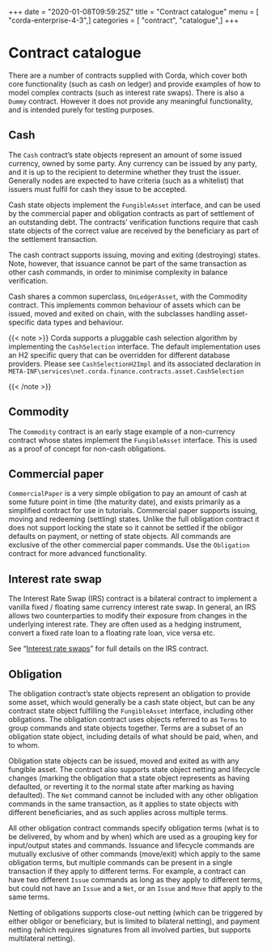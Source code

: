 +++
date = "2020-01-08T09:59:25Z"
title = "Contract catalogue"
menu = [ "corda-enterprise-4-3",]
categories = [ "contract", "catalogue",]
+++


# Contract catalogue

There are a number of contracts supplied with Corda, which cover both core functionality (such as cash on ledger) and
            provide examples of how to model complex contracts (such as interest rate swaps). There is also a `Dummy` contract.
            However it does not provide any meaningful functionality, and is intended purely for testing purposes.


## Cash

The `Cash` contract’s state objects represent an amount of some issued currency, owned by some party. Any currency
                can be issued by any party, and it is up to the recipient to determine whether they trust the issuer. Generally nodes
                are expected to have criteria (such as a whitelist) that issuers must fulfil for cash they issue to be accepted.

Cash state objects implement the `FungibleAsset` interface, and can be used by the commercial paper and obligation
                contracts as part of settlement of an outstanding debt. The contracts’ verification functions require that cash state
                objects of the correct value are received by the beneficiary as part of the settlement transaction.

The cash contract supports issuing, moving and exiting (destroying) states. Note, however, that issuance cannot be part
                of the same transaction as other cash commands, in order to minimise complexity in balance verification.

Cash shares a common superclass, `OnLedgerAsset`, with the Commodity contract. This implements common behaviour of
                assets which can be issued, moved and exited on chain, with the subclasses handling asset-specific data types and
                behaviour.


{{< note >}}
Corda supports a pluggable cash selection algorithm by implementing the `CashSelection` interface.
                    The default implementation uses an H2 specific query that can be overridden for different database providers.
                    Please see `CashSelectionH2Impl` and its associated declaration in
                    `META-INF\services\net.corda.finance.contracts.asset.CashSelection`

{{< /note >}}

## Commodity

The `Commodity` contract is an early stage example of a non-currency contract whose states implement the `FungibleAsset`
                interface. This is used as a proof of concept for non-cash obligations.


## Commercial paper

`CommercialPaper` is a very simple obligation to pay an amount of cash at some future point in time (the maturity
                date), and exists primarily as a simplified contract for use in tutorials. Commercial paper supports issuing, moving
                and redeeming (settling) states. Unlike the full obligation contract it does not support locking the state so it cannot
                be settled if the obligor defaults on payment, or netting of state objects. All commands are exclusive of the other
                commercial paper commands. Use the `Obligation` contract for more advanced functionality.


## Interest rate swap

The Interest Rate Swap (IRS) contract is a bilateral contract to implement a vanilla fixed / floating same currency
                interest rate swap. In general, an IRS allows two counterparties to modify their exposure from changes in the underlying
                interest rate. They are often used as a hedging instrument, convert a fixed rate loan to a floating rate loan, vice
                versa etc.

See “[Interest rate swaps](contract-irs.md)” for full details on the IRS contract.


## Obligation

The obligation contract’s state objects represent an obligation to provide some asset, which would generally be a
                cash state object, but can be any contract state object fulfilling the `FungibleAsset` interface, including other
                obligations. The obligation contract uses objects referred to as `Terms` to group commands and state objects together.
                Terms are a subset of an obligation state object, including details of what should be paid, when, and to whom.

Obligation state objects can be issued, moved and exited as with any fungible asset. The contract also supports state
                object netting and lifecycle changes (marking the obligation that a state object represents as having defaulted, or
                reverting it to the normal state after marking as having defaulted). The `Net` command cannot be included with any
                other obligation commands in the same transaction, as it applies to state objects with different beneficiaries, and
                as such applies across multiple terms.

All other obligation contract commands specify obligation terms (what is to be delivered, by whom and by when)
                which are used as a grouping key for input/output states and commands. Issuance and lifecycle commands are mutually
                exclusive of other commands (move/exit) which apply to the same obligation terms, but multiple commands can be present
                in a single transaction if they apply to different terms. For example, a contract can have two different `Issue`
                commands as long as they apply to different terms, but could not have an `Issue` and a `Net`, or an `Issue` and
                `Move` that apply to the same terms.

Netting of obligations supports close-out netting (which can be triggered by either obligor or beneficiary, but is
                limited to bilateral netting), and payment netting (which requires signatures from all involved parties, but supports
                multilateral netting).


